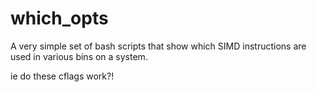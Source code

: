 # which_opts

A very simple set of bash scripts that show which SIMD instructions are used
in various bins on a system.

ie do these cflags work?!

